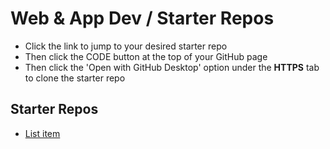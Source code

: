 # Web & App Dev / Starter Repos

- Click the link to jump to your desired starter repo
- Then click the CODE button at the top of your GitHub page 
- Then click the 'Open with GitHub Desktop' option under the **HTTPS** tab to clone the starter repo



## Starter Repos

- [List item](https://github.com/bengal865/student-templates.git)
